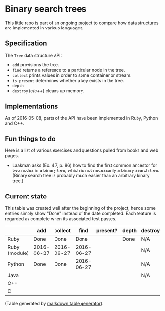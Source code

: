 # Binary search trees

This little repo is part of an ongoing project to compare
how data structures are implemented in various languages.


## Specification

The `Tree` data structure API:

* `add` provisions the tree.
* `find` returns a reference to a particular node in the tree.
* `collect` prints values in order to some container or stream.
* `is_present` determines whether a key exists in the tree.
* `depth`
* `destroy` (c/c++) cleans up memory.


## Implementations

As of 2016-05-08, parts of the API have been implemented in Ruby, Python and C++.


## Fun things to do

Here is a list of various exercises and questions pulled from books and
web pages.

* Laakman asks (Ex. 4.7, p. 86) how to find the first common ancestor for
two nodes in a binary tree, which is not necessarily a binary search
tree. (Binary search tree is probably much easier than an arbitrary
binary tree.)


## Current state

This table was created well after the beginning of the project, hence some
entries simply show "Done" instead of the date completed. Each feature is
regarded as complete when its associated test passes.

|               | add        | collect    | find       | present?   | depth | destroy |
|---            |---         |---         |---         |---         |---    |---      |
| Ruby          | Done       | Done       | Done       |            | Done  |  N/A    |
| Ruby (module) | 2016-06-27 | 2016-06-27 | 2016-06-27 |            |       |  N/A    |
| Python        | Done       | Done       | 2016-06-27 |            |       |  N/A    |
| Java          |            |            |            |            |       |  N/A    |
| C++           |            |            |            |            |       |         |
| C             |            |            |            |            |       |         |



(Table generated by [markdown table generator](http://www.tablesgenerator.com/markdown_tables)).
